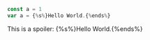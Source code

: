 ```javascript
const a = 1
var a = {%s%}Hello World.{%ends%}

```

This is a spoiler: {%s%}Hello World.{%ends%}
